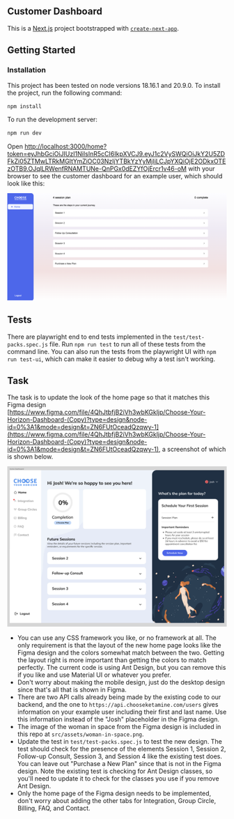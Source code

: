 ## Customer Dashboard

This is a [Next.js](https://nextjs.org/) project bootstrapped with [`create-next-app`](https://github.com/vercel/next.js/tree/canary/packages/create-next-app).

## Getting Started

### Installation

This project has been tested on node versions 18.16.1 and 20.9.0. To install the project, run the following command:

```bash
npm install
```

To run the development server:

```bash
npm run dev
```

Open [http://localhost:3000/home?token=eyJhbGciOiJIUzI1NiIsInR5cCI6IkpXVCJ9.eyJ1c2VySWQiOiJkY2U5ZDFkZi05ZTMwLTRkMGItYmZiOC03NzljYTBkYzYyMjIiLCJpYXQiOjE2ODkxOTEzOTB9.OJqlLRWenfRNAMTUNe-QnPGx0dEZYfOjErcr1v46-oM](http://localhost:3000/home?token=eyJhbGciOiJIUzI1NiIsInR5cCI6IkpXVCJ9.eyJ1c2VySWQiOiJkY2U5ZDFkZi05ZTMwLTRkMGItYmZiOC03NzljYTBkYzYyMjIiLCJpYXQiOjE2ODkxOTEzOTB9.OJqlLRWenfRNAMTUNe-QnPGx0dEZYfOjErcr1v46-oM) with your browser to see the customer dashboard for an example user, which should look like this:

![customer dashboard](src/assets/existing-design.png)

## Tests

There are playwright end to end tests implemented in the `test/test-packs.spec.js` file. Run `npm run test` to run all of these tests from the command line. You can also run the tests from the playwright UI with `npm run test-ui`, which can make it easier to debug why a test isn't working.

## Task

The task is to update the look of the home page so that it matches this Figma design [https://www.figma.com/file/4QhJtbfjB2iVh3wbKGkljp/Choose-Your-Horizon-Dashboard-(Copy)?type=design&node-id=0%3A1&mode=design&t=ZN6FUtOceadQzqwy-1](https://www.figma.com/file/4QhJtbfjB2iVh3wbKGkljp/Choose-Your-Horizon-Dashboard-(Copy)?type=design&node-id=0%3A1&mode=design&t=ZN6FUtOceadQzqwy-1), a screenshot of which is shown below.

![figma design](src/assets/figma-design.png)

- You can use any CSS framework you like, or no framework at all. The only requirement is that the layout of the new home page looks like the Figma design and the colors somewhat match between the two. Getting the layout right is more important than getting the colors to match perfectly. The current code is using Ant Design, but you can remove this if you like and use Material UI or whatever you prefer.
- Don't worry about making the mobile design, just do the desktop design since that's all that is shown in Figma.
- There are two API calls already being made by the existing code to our backend, and the one to `https://api.chooseketamine.com/users` gives information on your example user including their first and last name. Use this information instead of the "Josh" placeholder in the Figma design.
- The image of the woman in space from the Figma design is included in this repo at `src/assets/woman-in-space.png`.
- Update the test in `test/test-packs.spec.js` to test the new design. The test should check for the presence of the elements Session 1, Session 2, Follow-up Consult, Session 3, and Session 4 like the existing test does. You can leave out "Purchase a New Plan" since that is not in the Figma design. Note the existing test is checking for Ant Design classes, so you'll need to update it to check for the classes you use if you remove Ant Design.
- Only the home page of the Figma design needs to be implemented, don't worry about adding the other tabs for Integration, Group Circle, Billing, FAQ, and Contact.
